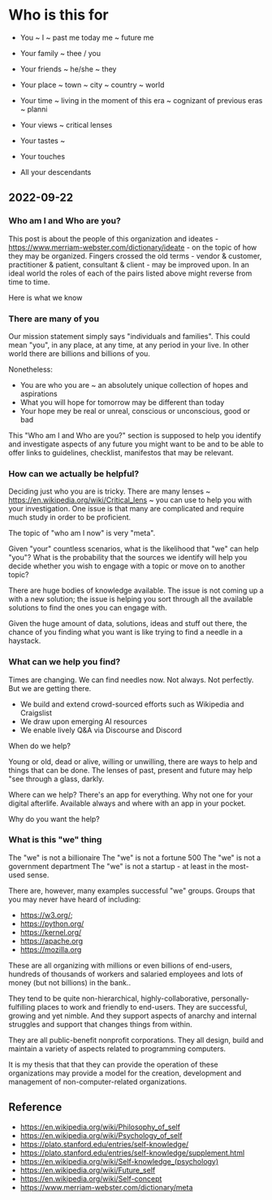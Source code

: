 # Who is this for

* You ~ I ~ past me  today me ~ future me
* Your family ~ thee / you
* Your friends ~ he/she ~ they

* Your place ~ town ~ city ~ country ~ world
* Your time ~ living in the moment of this era ~ cognizant of previous eras ~ planni
* Your views ~ critical lenses
* Your tastes ~
* Your touches
* All your descendants


## 2022-09-22

### Who am I and Who are you?

This post is about the people of this organization and ideates - https://www.merriam-webster.com/dictionary/ideate - on the topic of how they may be organized. Fingers crossed the old terms - vendor & customer, practitioner & patient, consultant & client - may be improved upon. In an ideal world the roles of each of the pairs listed above might reverse from time to time.

Here is what we know

### There are many of you

Our mission statement simply says "individuals and families". This could mean "you", in any place, at any time, at any period in your live. In other world there are billions and billions of you.

Nonetheless:

* You are who you are ~ an absolutely unique collection of hopes and aspirations
* What you will hope for tomorrow may be different than today
* Your hope mey be real or unreal, conscious or unconscious, good or bad

This "Who am I and Who are you?" section is supposed to help you identify and investigate aspects of any future you might want to be and to be able to offer links to guidelines, checklist, manifestos that may be relevant.

### How can we actually be helpful?

Deciding just who you are is tricky. There are many lenses ~ https://en.wikipedia.org/wiki/Critical_lens ~ you can use to help you with your investigation. One issue is that many are complicated and require much study in order to be proficient.

The topic of "who am I now" is very "meta".

Given "your" countless scenarios, what is the likelihood that "we" can help "you"? What is the probability that the sources we identify will help you decide whether you wish to engage with a topic or move on to another topic?

There are huge bodies of knowledge available. The issue is not coming up a with a new solution; the issue is helping you sort through all the available solutions to find the ones you can engage with.

Given the huge amount of data, solutions, ideas and stuff out there, the chance of you finding what you want is like trying to find a needle in a haystack.


### What can we help you find?

Times are changing. We can find needles now. Not always. Not perfectly. But we are getting there.

* We build and extend crowd-sourced efforts such as Wikipedia and Craigslist
* We draw upon emerging AI resources
* We enable lively Q&A via Discourse and Discord

When do we help?

Young or old, dead or alive, willing or unwilling, there are ways to help and things that can be done. The lenses of past, present and future may help "see through a glass, darkly.



Where can we help?
There's an app for everything. Why not one for your digital afterlife. Available always and where with an app in your pocket.

Why do you want the help?

### What is this "we" thing

The "we" is not a billionaire
The "we" is not a fortune 500
The "we" is not a government department
The "we" is not a startup - at least in the most-used sense.

There are, however, many examples successful "we" groups. Groups that you may never have heard of including:

* https://w3.org/;
* https://python.org/
* https://kernel.org/
* https://apache.org
* https://mozilla.org

These are all organizing with millions or even billions of end-users, hundreds of thousands of workers and salaried employees and lots of money (but not billions) in the bank..

They tend to be quite non-hierarchical, highly-collaborative, personally-fulfilling places to work and friendly to end-users. They are successful, growing and yet nimble. And they support aspects of anarchy and internal struggles and support that changes things from within.

They are all public-benefit nonprofit corporations. They all design, build and maintain a variety of aspects related to programming computers.

It is my thesis that that they can provide the operation of these organizations may provide a model for the creation, development and management of non-computer-related organizations.


## Reference

* https://en.wikipedia.org/wiki/Philosophy_of_self
* https://en.wikipedia.org/wiki/Psychology_of_self
* https://plato.stanford.edu/entries/self-knowledge/
* https://plato.stanford.edu/entries/self-knowledge/supplement.html
* https://en.wikipedia.org/wiki/Self-knowledge_(psychology)
* https://en.wikipedia.org/wiki/Future_self
* https://en.wikipedia.org/wiki/Self-concept
* https://www.merriam-webster.com/dictionary/meta
